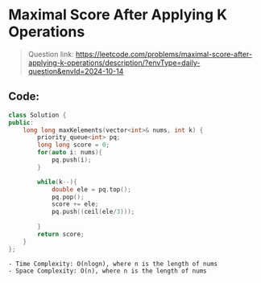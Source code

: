 # Maximal Score After Applying K Operations

> Question link: https://leetcode.com/problems/maximal-score-after-applying-k-operations/description/?envType=daily-question&envId=2024-10-14


## Code: 

```C++
class Solution {
public:
    long long maxKelements(vector<int>& nums, int k) {
        priority_queue<int> pq;
        long long score = 0;
        for(auto i: nums){
            pq.push(i);
        }

        while(k--){
            double ele = pq.top();  
            pq.pop(); 
            score += ele; 
            pq.push((ceil(ele/3)));
            
        }
        return score;
    }
};

```

```text
- Time Complexity: O(nlogn), where n is the length of nums
- Space Complexity: O(n), where n is the length of nums

```